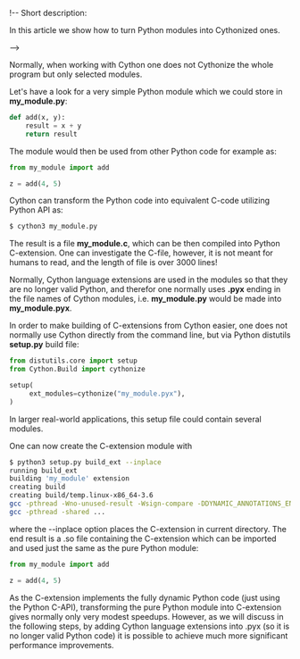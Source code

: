 <!-- Title: Creating Cython modules -->

!-- Short description:

In this article we show how to turn Python modules into Cythonized ones.

-->

Normally, when working with Cython one does not Cythonize the whole program but
only selected modules.

Let's have a look for a very simple Python module which we could store in 
**my_module.py**:

~~~python
def add(x, y):
    result = x + y
    return result
~~~

The module would then be used from other Python code for example as:

~~~python
from my_module import add

z = add(4, 5)
~~~

Cython can transform the Python code into equivalent C-code utilizing Python API
as:

~~~bash
$ cython3 my_module.py
~~~

The result is a file **my_module.c**, which can be then compiled into Python 
C-extension. One can investigate the C-file, however, it is not meant for humans
to read, and the length of file is over 3000 lines!

Normally, Cython language extensions are used in the modules so that they are no
longer valid Python, and therefor one normally uses **.pyx** ending in the file
names of Cython modules, i.e. **my_module.py** would be made into 
**my_module.pyx**.

In order to make building of C-extensions from Cython easier, one does not
normally use Cython directly from the command line, but via Python distutils 
**setup.py** build file:

~~~python
from distutils.core import setup
from Cython.Build import cythonize

setup(
     ext_modules=cythonize("my_module.pyx"),
)
~~~

In larger real-world applications, this setup file could contain several 
modules.

One can now create the C-extension module with

~~~bash
$ python3 setup.py build_ext --inplace
running build_ext
building 'my_module' extension
creating build
creating build/temp.linux-x86_64-3.6
gcc -pthread -Wno-unused-result -Wsign-compare -DDYNAMIC_ANNOTATIONS_ENABLED=1 -DNDEBUG -O2 -g -pipe -Wall -Wp,-D_FORTIFY_SOURCE=2 -fexceptions -fstack-protector-strong --param=ssp-buffer-size=4 -grecord-gcc-switches -m64 -mtune=generic -D_GNU_SOURCE -fPIC -fwrapv -fPIC -I/usr/include/python3.6m -c my_module.c -o build/temp.linux-x86_64-3.6/my_module.o
gcc -pthread -shared ...
~~~

where the --inplace option places the C-extension in current directory. 
The end result is a .so file containing the C-extension which can be imported 
and used just the same as the pure Python module:

~~~python
from my_module import add

z = add(4, 5)
~~~

As the C-extension implements the fully dynamic Python code (just using the 
Python C-API), transforming the pure Python module into C-extension gives
normally only very modest speedups. However, as we will discuss in the 
following steps, by adding Cython language extensions into .pyx (so it is no
longer valid Python code) it is possible to achieve much more significant 
performance improvements. 



